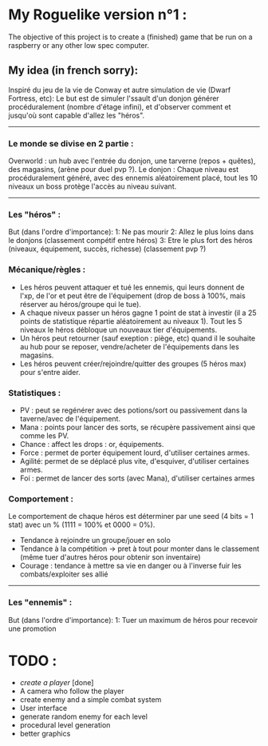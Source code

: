 # My Roguelike version n°1 :

The objective of this project is to create a (finished) game that be run on a raspberry or any other low spec computer.

## My idea (in french sorry):
Inspiré du jeu de la vie de Conway et autre simulation de vie (Dwarf Fortress, etc):
Le but est de simuler l'ssault d'un donjon générer procéduralement (nombre d'étage infini), et d'observer comment et jusqu'où sont capable d'allez les "héros".

---------------------------------
### Le monde se divise en 2 partie :
Overworld : un hub avec l'entrée du donjon, une tarverne (repos + quêtes), des magasins, (arène pour duel pvp ?).
Le donjon : Chaque niveau est procéduralement généré, avec des ennemis aléatoirement placé, tout les 10 niveaux un boss protège l'accès au niveau suivant.

---------------------------------
### Les "héros" :
But (dans l'ordre d'importance): 
	1: Ne pas mourir
	2: Allez le plus loins dans le donjons (classement compétif entre héros)
	3: Etre le plus fort des héros (niveaux, équipement, succès, richesse) (classement pvp ?)

### Mécanique/règles :	
- Les héros peuvent attaquer et tué les ennemis, qui leurs donnent de l'xp, de l'or et peut être de l'équipement (drop de boss à 100%, mais réserver au héros/groupe qui le tue).
- A chaque niveux passer un héros gagne 1 point de stat à investir (il a 25 points de statistique répartie aléatoirement au niveaux 1). Tout les 5 niveaux le héros débloque un nouveaux tier d'équipements.
- Un héros peut retourner (sauf exeption : piège, etc) quand il le souhaite au hub pour se reposer, vendre/acheter de l'équipements dans les magasins.
- Les héros peuvent créer/rejoindre/quitter des groupes (5 héros max) pour s'entre aider.

### Statistiques :
- PV 	: peut se regénérer avec des potions/sort ou passivement dans la taverne/avec de l'équipement.
- Mana 	: points pour lancer des sorts, se récupère passivement ainsi que comme les PV.
- Chance 	: affect les drops : or, équipements.
- Force 	: permet de porter équipement lourd, d'utiliser certaines armes.
- Agilité: permet de se déplacé plus vite, d'esquiver, d'utiliser certaines armes.
- Foi	: permet de lancer des sorts (avec Mana), d'utiliser certaines armes

### Comportement :
Le comportement de chaque héros est déterminer par une seed (4 bits = 1 stat) avec un % (1111 = 100% et 0000 = 0%).
- Tendance à rejoindre un groupe/jouer en solo
- Tendance à la compétition -> pret à tout pour monter dans le classement (même tuer d'autres héros pour obtenir son inventaire)
- Courage : tendance à mettre sa vie en danger ou à l'inverse fuir les combats/exploiter ses allié

---------------------------------
### Les "ennemis" :
But (dans l'ordre d'importance): 
	1: Tuer un maximum de héros pour recevoir une promotion

# TODO :
- *create a player* [done]
- A camera who follow the player
- create enemy and a simple combat system
- User interface
- generate random enemy for each level
- procedural level generation
- better graphics